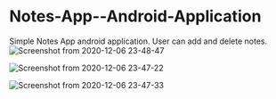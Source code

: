 # Notes-App--Android-Application
Simple Notes App android application. User can add and delete notes.
![Screenshot from 2020-12-06 23-48-47](https://user-images.githubusercontent.com/56672381/101288875-ea89b600-381e-11eb-9346-59dcc36599b4.png)

![Screenshot from 2020-12-06 23-47-22](https://user-images.githubusercontent.com/56672381/101288870-e3fb3e80-381e-11eb-8125-0fcd0888b32f.png)

![Screenshot from 2020-12-06 23-47-33](https://user-images.githubusercontent.com/56672381/101288873-e6f62f00-381e-11eb-84c8-a257555f44e7.png)
